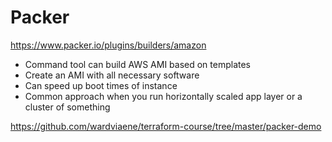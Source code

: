 # Packer

https://www.packer.io/plugins/builders/amazon

- Command tool can build AWS AMI based on templates
- Create an AMI with all necessary software
- Can speed up boot times of instance
- Common approach when you run horizontally scaled app layer or a cluster of something

https://github.com/wardviaene/terraform-course/tree/master/packer-demo
